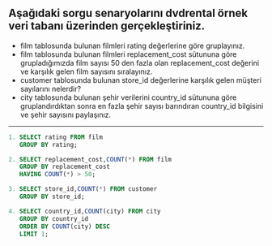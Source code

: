 ## Aşağıdaki sorgu senaryolarını dvdrental örnek veri tabanı üzerinden gerçekleştiriniz.

* film tablosunda bulunan filmleri rating değerlerine göre gruplayınız.
* film tablosunda bulunan filmleri replacement_cost sütununa göre grupladığımızda film sayısı 50 den fazla olan replacement_cost değerini ve karşılık gelen film sayısını sıralayınız.
* customer tablosunda bulunan store_id değerlerine karşılık gelen müşteri sayılarını nelerdir? 
* city tablosunda bulunan şehir verilerini country_id sütununa göre gruplandırdıktan sonra en fazla şehir sayısı barındıran country_id bilgisini ve şehir sayısını paylaşınız.

---

```sql
1. SELECT rating FROM film
   GROUP BY rating;
```
```sql
2. SELECT replacement_cost,COUNT(*) FROM film
   GROUP BY replacement_cost
   HAVING COUNT(*) > 50;
```
```sql
3. SELECT store_id,COUNT(*) FROM customer
   GROUP BY store_id;
```
```sql
4. SELECT country_id,COUNT(city) FROM city
   GROUP BY country_id
   ORDER BY COUNT(city) DESC
   LIMIT 1;
```